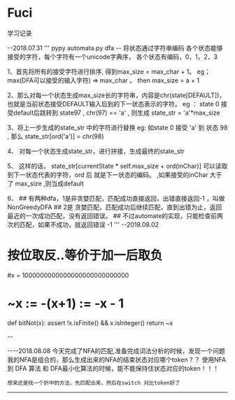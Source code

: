 # Fuci
学习记录

--2018.07.31
  '''
  pypy automata.py
  dfa -- 将状态通过字符串编码
  各个状态能够接受的字符，每个字符有一个unicode字典序，
  各个状态有编码，0，1，2，3
  
  1、首先将所有的接受字符进行排序, 得到max_size = max_char + 1。
     eg； max(DFA可以接受的输入字符) => max_char 。 then max_size = a + 1
  
  2、那么对每一个状态生成max_size长的字符串，内容是chr(state[DEFAULT])，也就是当前状态接受DEFAULT输入后到的下一状态表示的字符。
  eg ： state 0  接受default后跳转到 state97 , chr(97) == 'a' , 则生成  state_str =  'a'*max_size

  3、将上一步生成的state_str 中的字符进行替换
     eg: 如state 0  接受 'a' 到 状态 98 , 那么 state_str[ord('a')] = chr(98)

  4、 对每一个状态生成state_str，进行拼接，生成最终的state_str

  5、 这样的话， state_str[currentState * self.max_size + ord(inChar)] 可以读取到下一状态代表的字符，ord 后 就是下一状态的编码。  ,如果接受的inChar 大于了 max_size ,则当成default

  6、 ## 有两种dfa，1是非贪婪匹配，匹配成功直接返回，出错直接返回-1 ，叫做NonGreedyDFA
      ## 2是 贪婪匹配，匹配成功后继续匹配，直到出错为止，返回最近的一次成功匹配，没有返回错误。
      ## 不过automate的实现，只能检查前两次的匹配，如果不成功，就返回错误 -1
  '''
--2018.08.02

# 按位取反..等价于加一后取负
#x = 1000000000000000000000000000
# ~x := -(x+1) := -x - 1 
def bitNot(x):
    assert !x.isFinite() && x.isInteger()
    return ~x

--

----2018.08.08
    今天完成了NFA的匹配,准备完成词法分析的时候，发现一个问题
    我的NFA是组合的，那么生成出来的NFA的结束状态对应哪个token？？
    使用NFA 到 DFA 算法 和 DFA最小化算法的时候，能不能保持住状态对应的token！！！

    想来还是找一个折中的方法，先匹配出来，然后在switch 对比token好了
----
